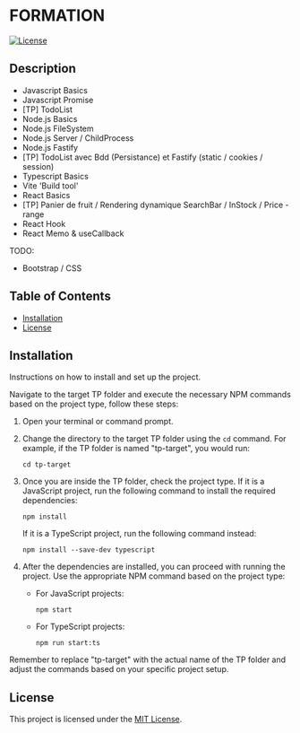 # FORMATION

[![License](https://img.shields.io/badge/license-MIT-blue.svg)](LICENSE)

## Description

- Javascript Basics
- Javascript Promise
- [TP] TodoList
- Node.js Basics
- Node.js FileSystem
- Node.js Server / ChildProcess
- Node.js Fastify
- [TP] TodoList avec Bdd (Persistance) et Fastify (static / cookies / session)
- Typescript Basics
- Vite 'Build tool'
- React Basics
- [TP] Panier de fruit / Rendering dynamique SearchBar / InStock / Price - range
- React Hook
- React Memo & useCallback

TODO:
- Bootstrap / CSS

## Table of Contents

- [Installation](#installation)
- [License](#license)

## Installation

Instructions on how to install and set up the project.

Navigate to the target TP folder and execute the necessary NPM commands based on the project type, follow these steps:

1. Open your terminal or command prompt.
2. Change the directory to the target TP folder using the `cd` command. For example, if the TP folder is named "tp-target", you would run:
    ```
    cd tp-target
    ```

3. Once you are inside the TP folder, check the project type. If it is a JavaScript project, run the following command to install the required dependencies:
    ```
    npm install
    ```

    If it is a TypeScript project, run the following command instead:
    ```
    npm install --save-dev typescript
    ```

4. After the dependencies are installed, you can proceed with running the project. Use the appropriate NPM command based on the project type:
    - For JavaScript projects:
      ```
      npm start
      ```

    - For TypeScript projects:
      ```
      npm run start:ts
      ```

Remember to replace "tp-target" with the actual name of the TP folder and adjust the commands based on your specific project setup.

## License

This project is licensed under the [MIT License](LICENSE).
